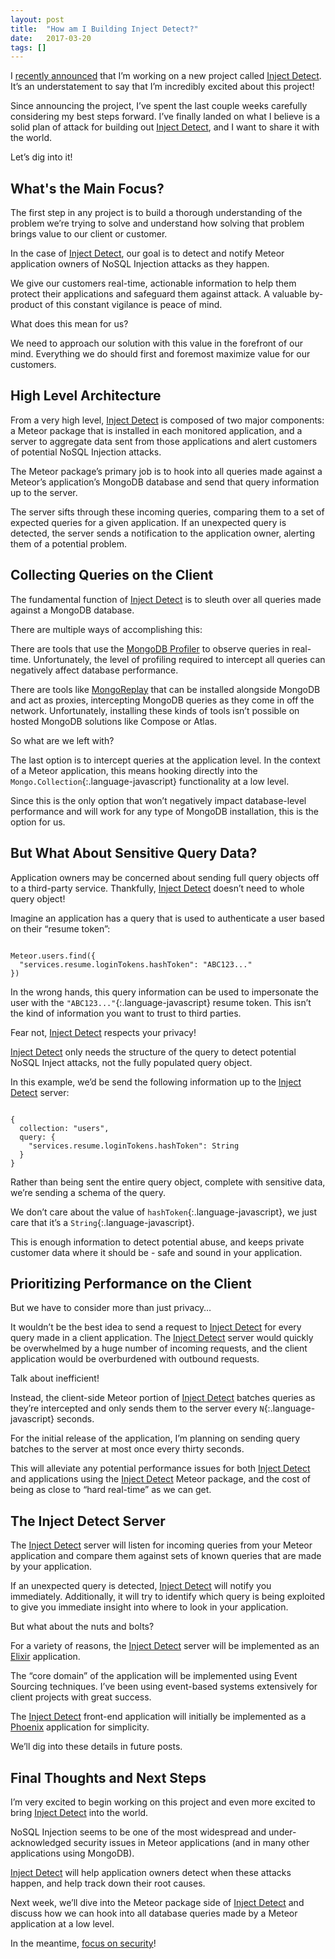 ```yaml
---
layout: post
title:  "How am I Building Inject Detect?"
date:   2017-03-20
tags: []
---
```


I [recently announced](http://www.east5th.co/blog/2017/03/06/inject-detect-coming-soon/) that I’m working on a new project called [Inject Detect](http://www.injectdetect.com/). It’s an understatement to say that I’m incredibly excited about this project!

Since announcing the project, I’ve spent the last couple weeks carefully considering my best steps forward. I’ve finally landed on what I believe is a solid plan of attack for building out [Inject Detect](http://www.injectdetect.com/), and I want to share it with the world.

Let’s dig into it!

## What's the Main Focus?

The first step in any project is to build a thorough understanding of the problem we’re trying to solve and understand how solving that problem brings value to our client or customer.

In the case of [Inject Detect](http://www.injectdetect.com/), our goal is to detect and notify Meteor application owners of NoSQL Injection attacks as they happen.

We give our customers real-time, actionable information to help them protect their applications and safeguard them against attack. A valuable by-product of this constant vigilance is peace of mind.

What does this mean for us?

We need to approach our solution with this value in the forefront of our mind. Everything we do should first and foremost maximize value for our customers.

## High Level Architecture

From a very high level, [Inject Detect](http://www.injectdetect.com/) is composed of two major components: a Meteor package that is installed in each monitored application, and a server to aggregate data sent from those applications and alert customers of potential NoSQL Injection attacks.

The Meteor package’s primary job is to hook into all queries made against a Meteor’s application’s MongoDB database and send that query information up to the server.

The server sifts through these incoming queries, comparing them to a set of expected queries for a given application. If an unexpected query is detected, the server sends a notification to the application owner, alerting them of a potential problem.

## Collecting Queries on the Client

The fundamental function of [Inject Detect](http://www.injectdetect.com/) is to sleuth over all queries made against a MongoDB database.

There are multiple ways of accomplishing this:

There are tools that use the [MongoDB Profiler](https://docs.mongodb.com/manual/reference/method/db.setProfilingLevel/) to observe queries in real-time. Unfortunately, the level of profiling required to intercept all queries can negatively affect database performance.

There are tools like [MongoReplay](https://docs.mongodb.com/manual/reference/program/mongoreplay/#bin.mongoreplay) that can be installed alongside MongoDB and act as proxies, intercepting MongoDB queries as they come in off the network. Unfortunately, installing these kinds of tools isn’t possible on hosted MongoDB solutions like Compose or Atlas.

So what are we left with?

The last option is to intercept queries at the application level. In the context of a Meteor application, this means hooking directly into the `Mongo.Collection`{:.language-javascript} functionality at a low level.

Since this is the only option that won’t negatively impact database-level performance and will work for any type of MongoDB installation, this is the option for us.

## But What About Sensitive Query Data?

Application owners may be concerned about sending full query objects off to a third-party service. Thankfully, [Inject Detect](http://www.injectdetect.com/) doesn’t need to whole query object!

Imagine an application has a query that is used to authenticate a user based on their “resume token”:

<pre class='language-javascript'><code class='language-javascript'>
Meteor.users.find({
  "services.resume.loginTokens.hashToken": "ABC123..."
})
</code></pre>

In the wrong hands, this query information can be used to impersonate the user with the `"ABC123..."`{:.language-javascript} resume token. This isn’t the kind of information you want to trust to third parties.

Fear not, [Inject Detect](http://www.injectdetect.com/) respects your privacy!

[Inject Detect](http://www.injectdetect.com/) only needs the structure of the query to detect potential NoSQL Inject attacks, not the fully populated query object.

In this example, we’d be send the following information up to the [Inject Detect](http://www.injectdetect.com/) server:

<pre class='language-javascript'><code class='language-javascript'>
{
  collection: "users",
  query: {
    "services.resume.loginTokens.hashToken": String
  }
}
</code></pre>

Rather than being sent the entire query object, complete with sensitive data, we’re sending a schema of the query.

We don’t care about the value of `hashToken`{:.language-javascript}, we just care that it’s a `String`{:.language-javascript}.

This is enough information to detect potential abuse, and keeps private customer data where it should be - safe and sound in your application.

## Prioritizing Performance on the Client

But we have to consider more than just privacy…

It wouldn’t be the best idea to send a request to [Inject Detect](http://www.injectdetect.com/) for every query made in a client application. The [Inject Detect](http://www.injectdetect.com/) server would quickly be overwhelmed by a huge number of incoming requests, and the client application would be overburdened with outbound requests.

Talk about inefficient!

Instead, the client-side Meteor portion of [Inject Detect](http://www.injectdetect.com/) batches queries as they’re intercepted and only sends them to the server every `N`{:.language-javascript} seconds.

For the initial release of the application, I’m planning on sending query batches to the server at most once every thirty seconds.

This will alleviate any potential performance issues for both [Inject Detect](http://www.injectdetect.com/) and applications using the [Inject Detect](http://www.injectdetect.com/) Meteor package, and the cost of being as close to “hard real-time” as we can get.

## The Inject Detect Server

The [Inject Detect](http://www.injectdetect.com/) server will listen for incoming queries from your Meteor application and compare them against sets of known queries that are made by your application.

If an unexpected query is detected, [Inject Detect](http://www.injectdetect.com/) will notify you immediately. Additionally, it will try to identify which query is being exploited to give you immediate insight into where to look in your application.

But what about the nuts and bolts?

For a variety of reasons, the [Inject Detect](http://www.injectdetect.com/) server will be implemented as an [Elixir](http://elixir-lang.org/) application.

The “core domain” of the application will be implemented using Event Sourcing techniques. I’ve been using event-based systems extensively for client projects with great success.

The [Inject Detect](http://www.injectdetect.com/) front-end application will initially be implemented as a [Phoenix](http://www.phoenixframework.org/) application for simplicity.

We’ll dig into these details in future posts.

## Final Thoughts and Next Steps

I’m very excited to begin working on this project and even more excited to bring [Inject Detect](http://www.injectdetect.com/) into the world.

NoSQL Injection seems to be one of the most widespread and under-acknowledged security issues in Meteor applications (and in many other applications using MongoDB).

[Inject Detect](http://www.injectdetect.com/) will help application owners detect when these attacks happen, and help track down their root causes.

Next week, we’ll dive into the Meteor package side of [Inject Detect](http://www.injectdetect.com/) and discuss how we can hook into all database queries made by a Meteor application at a low level.

In the meantime, [focus on security](http://www.east5th.co/blog/2017/03/13/why-security/)!
